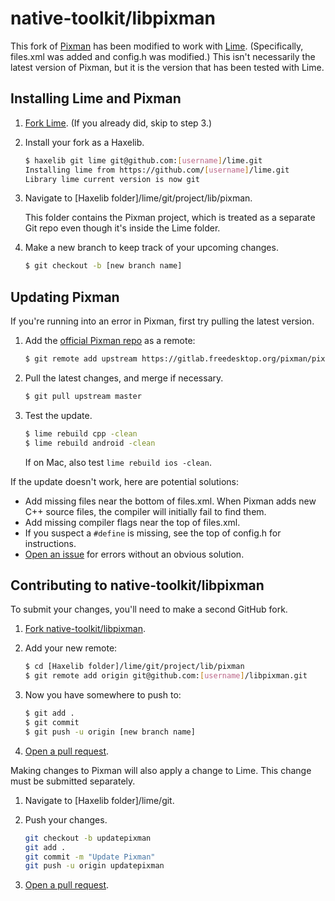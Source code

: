# native-toolkit/libpixman

This fork of [Pixman](https://gitlab.freedesktop.org/pixman/pixman) has been modified to work with [Lime](https://github.com/openfl/lime). (Specifically, files.xml was added and config.h was modified.) This isn't necessarily the latest version of Pixman, but it is the version that has been tested with Lime.

## Installing Lime and Pixman

1. [Fork Lime](https://github.com/openfl/lime/fork). (If you already did, skip to step 3.)
2. Install your fork as a Haxelib.

   ```bash
   $ haxelib git lime git@github.com:[username]/lime.git
   Installing lime from https://github.com/[username]/lime.git
   Library lime current version is now git
   ```

3. Navigate to [Haxelib folder]/lime/git/project/lib/pixman.

   This folder contains the Pixman project, which is treated as a separate Git repo even though it's inside the Lime folder.

4. Make a new branch to keep track of your upcoming changes.

   ```bash
   $ git checkout -b [new branch name]
   ```

## Updating Pixman

If you're running into an error in Pixman, first try pulling the latest version.

1. Add the [official Pixman repo](https://gitlab.freedesktop.org/pixman/pixman) as a remote:

   ```bash
   $ git remote add upstream https://gitlab.freedesktop.org/pixman/pixman.git
   ```

2. Pull the latest changes, and merge if necessary.

   ```bash
   $ git pull upstream master
   ```

3. Test the update.

   ```bash
   $ lime rebuild cpp -clean
   $ lime rebuild android -clean
   ```

   If on Mac, also test `lime rebuild ios -clean`.

If the update doesn't work, here are potential solutions:

- Add missing files near the bottom of files.xml. When Pixman adds new C++ source files, the compiler will initially fail to find them.
- Add missing compiler flags near the top of files.xml.
- If you suspect a `#define` is missing, see the top of config.h for instructions.
- [Open an issue](https://github.com/native-toolkit/libpixman/issues) for errors without an obvious solution.

## Contributing to native-toolkit/libpixman

To submit your changes, you'll need to make a second GitHub fork.

1. [Fork native-toolkit/libpixman](https://github.com/native-toolkit/libpixman/fork).
2. Add your new remote:

   ```bash
   $ cd [Haxelib folder]/lime/git/project/lib/pixman
   $ git remote add origin git@github.com:[username]/libpixman.git
   ```

3. Now you have somewhere to push to:

   ```bash
   $ git add .
   $ git commit
   $ git push -u origin [new branch name]
   ```

4. [Open a pull request](https://github.com/native-toolkit/libpixman/pulls).

Making changes to Pixman will also apply a change to Lime. This change must be submitted separately.

1. Navigate to [Haxelib folder]/lime/git.
2. Push your changes.

   ```bash
   git checkout -b updatepixman
   git add .
   git commit -m "Update Pixman"
   git push -u origin updatepixman
   ```

3. [Open a pull request](https://github.com/openfl/lime/pulls).

